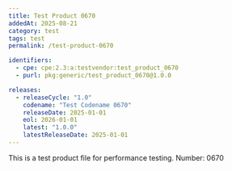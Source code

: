 ```yaml
---
title: Test Product 0670
addedAt: 2025-08-21
category: test
tags: test
permalink: /test-product-0670

identifiers:
  - cpe: cpe:2.3:a:testvendor:test_product_0670
  - purl: pkg:generic/test_product_0670@1.0.0

releases:
  - releaseCycle: "1.0"
    codename: "Test Codename 0670"
    releaseDate: 2025-01-01
    eol: 2026-01-01
    latest: "1.0.0"
    latestReleaseDate: 2025-01-01
---
```


This is a test product file for performance testing. Number: 0670
